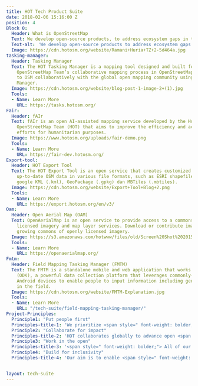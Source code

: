 ```yaml
---
title: HOT Tech Product Suite
date: 2018-02-06 15:16:00 Z
position: 4
Block 0:
  Header: What is OpenStreetMap
  Text: We develop open-source products, to address ecosystem gaps in the use of geospatial technology in development and humanitarian projects. 
  Text-alt: 'We develop open-source products to address ecosystem gaps in the use of geospatial technology in development and humanitarian projects, aiming for a world where everyone has access to the right technology to use open map data for social change. Our guiding principles, informed by HOT’s values and aligned with the <a href="https://digitalprinciples.org/">Principles for Digital Development</a>, act as a compass for HOT’s technology work.'
  Image: https://cdn.hotosm.org/website/Ramani+Huria+TZ+2-5d464a.jpg
tasking-manager:
  Header: Tasking Manager
  Text: The HOT Tasking Manager is a mapping tool designed and built for the Humanitarian
    OpenStreetMap Team’s collaborative mapping process in OpenStreetMap. Contribute
    to OSM collaboratively with the global open mapping community using the Tasking
    Manager.
  Image: https://cdn.hotosm.org/website/blog-post-1-image-2+(1).jpg
  Tools:
  - Name: Learn More
    URL: https://tasks.hotosm.org/
Fair:
  Header: fAIr
  Text: fAIr is an open AI-assisted mapping service developed by the Humanitarian
    OpenStreetMap Team (HOT) that aims to improve the efficiency and accuracy of mapping
    efforts for humanitarian purposes.
  Image: https://www.hotosm.org/uploads/fair-demo.png
  Tools:
  - Name: Learn More
    URL: https://fair-dev.hotosm.org/
Export-tool:
  Header: HOT Export Tool
  Text: The HOT Export Tool is an open service that creates customized extracts of
    up-to-date OSM data in various file formats, such as ESRI shapefiles (.shapefile),
    google KML (.kml), GeoPackage (.gpkg) dan MBTiles (.mbtiles).
  Image: https://cdn.hotosm.org/website/Export+Tool+Blog+2.png
  Tools:
  - Name: Learn More
    URL: https://export.hotosm.org/en/v3/
Oam:
  Header: Open Aerial Map (OAM)
  Text: OpenAerialMap is an open service to provide access to a commons of openly
    licensed imagery and map layer services. Download or contribute imagery to the
    growing commons of openly licensed imagery.
  Image: https://s3.amazonaws.com/hotwww/files/old/Screen%20Shot%202015-07-24%20at%2000.13.20.png
  Tools:
  - Name: Learn More
    URL: https://openaerialmap.org/
Fmtm:
  Header: Field Mapping Tasking Manager (FMTM)
  Text: The FMTM is a standalone mobile and web application that works using OpenDataKit
    (ODK), a powerful data collection platform that leverages commonly-available mobile
    Android devices to enable people to input information including geospatial data
    in the field.
  Image: https://cdn.hotosm.org/website/FMTM-Explanation.jpg
  Tools:
  - Name: Learn More
    URL: "/tech-suite/field-mapping-tasking-manager/"
Project-Principles:
  Principle1: "Put people first"
  Principles-title-1: 'We prioritize <span style=" font-weight: bolder;">understanding human problems</span> deeply before devising solutions, working closely with local mapping communities to grasp their unique challenges and environmental factors, including technical, cultural, legal, and political aspects.'
  Principle2: "Collaborate for impact"
  Principles-title-2: 'HOT collaborates globally to advance open <span style=" font-weight: bolder;">geospatial tech for social good</span>, engaging contributors through open groups, mentorship, and documentation to improve existing technologies.'
  Principle3: "Work in the open"
  Principles-title-3: '<span style=" font-weight: bolder;"> All of our products are publicly accessible open source</span>. We share our work through open collaboration channels, webinars, conferences, and open training sessions. '
  Principle4: "Build for inclusivity"
  Principles-title-4: 'Our aim is to enable <span style=" font-weight: bolder;">EVERYONE</span> to interact with our technology. We aim to lower the technical barrier so that everyone can participate.'


layout: tech-suite
---
```


